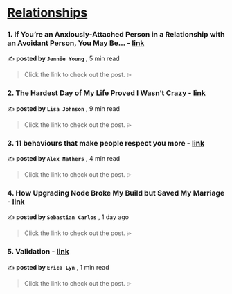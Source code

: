 
<h1><a href=https://medium.com/tag/relationships/recommended target="_blank" rel="noopener noreferrer">Relationships</a></h1>
<h3>1. If You’re an Anxiously-Attached Person in a Relationship with an Avoidant Person, You May Be… - <a href=https://medium.com/@jennieyoung/if-youre-in-a-relationship-with-an-avoidant-person-you-are-sick-here-s-a-path-toward-health-c9abc44a6318?source=tag_recommended_feed---------0-84----------relationships----------4993ace8_05ac_4bf0_ae47_ce9269e5894a------- target="_blank" rel="noopener noreferrer">link</a></h3>

✍️ **posted by `Jennie Young`** <date> , 5 min read</date>

<blockquote>Click the link to check out the post. ⌲</blockquote>

<h3>2. The Hardest Day of My Life Proved I Wasn’t Crazy - <a href=https://medium.com/the-memoirist/the-hardest-day-of-my-life-proved-i-wasnt-crazy-347b4c80cf91?source=tag_recommended_feed---------1-107----------relationships----------4993ace8_05ac_4bf0_ae47_ce9269e5894a------- target="_blank" rel="noopener noreferrer">link</a></h3>

✍️ **posted by `Lisa Johnson`** <date> , 9 min read</date>

<blockquote>Click the link to check out the post. ⌲</blockquote>

<h3>3. 11 behaviours that make people respect you more - <a href=https://medium.com/@iamalexmathers/11-behaviours-that-make-people-respect-you-more-2676d2d7a157?source=tag_recommended_feed---------2-85----------relationships----------4993ace8_05ac_4bf0_ae47_ce9269e5894a------- target="_blank" rel="noopener noreferrer">link</a></h3>

✍️ **posted by `Alex Mathers`** <date> , 4 min read</date>

<blockquote>Click the link to check out the post. ⌲</blockquote>

<h3>4. How Upgrading Node Broke My Build but Saved My Marriage - <a href=https://medium.com/@sebastiancarlos/how-upgrading-node-broke-my-build-but-saved-my-marriage-998bd9743e7d?source=tag_recommended_feed---------3-84----------relationships----------4993ace8_05ac_4bf0_ae47_ce9269e5894a------- target="_blank" rel="noopener noreferrer">link</a></h3>

✍️ **posted by `Sebastian Carlos`** <date> , 1 day ago</date>

<blockquote>Click the link to check out the post. ⌲</blockquote>

<h3>5. Validation - <a href=https://medium.com/the-power-of-poetry/validation-b65526ccee03?source=tag_recommended_feed---------4-107----------relationships----------4993ace8_05ac_4bf0_ae47_ce9269e5894a------- target="_blank" rel="noopener noreferrer">link</a></h3>

✍️ **posted by `Erica Lyn`** <date> , 1 min read</date>

<blockquote>Click the link to check out the post. ⌲</blockquote>

